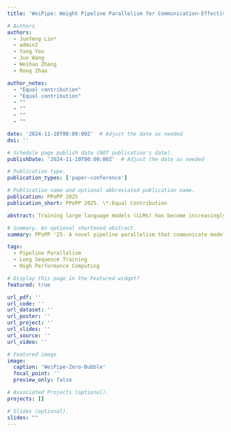 ```yaml
---
title: 'WeiPipe: Weight Pipeline Parallelism for Communication-Effective Long-Context Large Model Training'

# Authors
authors:
  - Junfeng Lin*
  - admin2
  - Yang You
  - Jun Wang
  - Weihao Zhang
  - Rong Zhao

author_notes:
  - "Equal contribution"
  - "Equal contribution"
  - ""
  - ""
  - ""
  - ""

date: '2024-11-10T00:00:00Z'  # Adjust the date as needed
doi: ''

# Schedule page publish date (NOT publication's date).
publishDate: '2024-11-10T00:00:00Z'  # Adjust the date as needed

# Publication type.
publication_types: ['paper-conference']

# Publication name and optional abbreviated publication name.
publication: PPoPP 2025
publication_short: PPoPP 2025. \*:Equal Contribution

abstract: Training large language models (LLMs) has become increasingly expensive due to the rapid expansion in model size. Pipeline Parallelism is a widely used distributed training technique. However, as LLMs with larger context become prevalent and memory optimization techniques advance, traditional PP methods encounter greater communication challenges due to the increased size activations and gradients of activations. To address this issue, we introduce weight-pipeline parallelism (WeiPipe) that transitions from an activation-passing pipeline to a weight-passing pipeline. WeiPipe reduces communication costs and achieves more balanced utilization by transmitting only weights and their gradients between workers in a pipelined manner. WeiPipe does not rely on collective communication primitives, thus ensuring scalability. We present four variations of WeiPipe parallelism, including WeiPipe-Interleave, which emphasizes communication efficiency, and WeiPipe-Zero-Bubble, discussing the potential for minimal bubble ratios. Our implementation of WeiPipe-Interleave, performed on up to 32 GPUs and tested in large-context LLM training, demonstrates up to a 30.9% improvement in throughput with NVLink connections and an 82% improvement with PCIe and IB connections compared to state-of-the-art pipeline parallelism. Additionally, WeiPipe shows greater strong scalability compared to Fully Sharded Data Parallelism.

# Summary. An optional shortened abstract.
summary: PPoPP '25. A novel pipeline parallelism that communicate model weight rather than activation under long-sequence scenarios.

tags:
  - Pipeline Parallelism
  - Long Sequence Training
  - High Performance Computing

# Display this page in the Featured widget?
featured: true

url_pdf: ''
url_code: ''
url_dataset: ''
url_poster: ''
url_project: ''
url_slides: ''
url_source: ''
url_video: ''

# Featured image
image:
  caption: 'WeiPipe-Zero-Bubble'
  focal_point: ''
  preview_only: false

# Associated Projects (optional).
projects: []

# Slides (optional).
slides: ""
---
```

